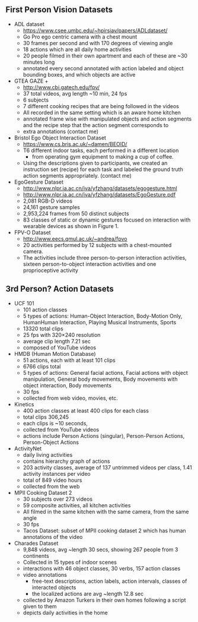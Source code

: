 First Person Vision Datasets
-----------------------------
* ADL dataset
    * https://www.csee.umbc.edu/~hpirsiav/papers/ADLdataset/
    * Go Pro ego centric camera with a chest mount
    * 30 frames per second and with 170 degrees of viewing angle
    * 18 actions which are all daily home activities 
    * 20 people filmed in their own apartment and each of these are ~30 minutes long
    * annotated every second annotated with action labeled and object bounding boxes, and which objects are active 
* GTEA GAZE +
    * http://www.cbi.gatech.edu/fpv/
    * 37 total videos, avg length ~10 min, 24 fps
    * 6 subjects
    * 7 different cooking recipes that are being followed in the videos
    * All recorded in the same setting which is an aware home kitchen
    * annotated frame wise with manipulated objects and action segments and the recipe step that the action segment corresponds to 
    * extra annotations (contact me)
* Bristol Ego Object Interaction Dataset
    * https://www.cs.bris.ac.uk/~damen/BEOID/
    * T6 different indoor tasks, each performed in a different location
        * from operating gym equipment to making a cup of coffee. 
    * Using the descriptions given to participants, we created an instruction set (recipe) for each task and labeled the ground truth action segments appropriately. (contact me)
* EgoGesture Dataset
    * http://www.nlpr.ia.ac.cn/iva/yfzhang/datasets/egogesture.html
    * http://www.nlpr.ia.ac.cn/iva/yfzhang/datasets/EgoGesture.pdf
    * 2,081 RGB-D videos
    *  24,161 gesture samples
    *  2,953,224 frames from 50 distinct subjects
    * 83 classes of static or dynamic gestures focused on interaction with wearable devices as shown in Figure 1.
* FPV-O Dataset
    * http://www.eecs.qmul.ac.uk/~andrea/fpvo
    * 20 activities performed by 12 subjects with a chest-mounted camera. 
    * The activities include three person-to-person interaction activities, sixteen person-to-object interaction activities and one proprioceptive activity

3rd Person? Action Datasets
---------------------------
* UCF 101
    * 101 action classes
    * 5 types of actions: Human-Object Interaction, Body-Motion Only, HumanHuman Interaction, Playing Musical Instruments, Sports
    * 13320 total clips
    * 25 fps with 320×240 resolution
    * average clip length 7.21 sec
    * composed of YouTube videos
* HMDB (Human Motion Database)
    * 51 actions, each with at least 101 clips
    * 6766 clips total
    * 5 types of actions: General facial actions, Facial actions with object manipulation, General body movements, Body movements with object interaction, Body movements
    * 30 fps
    * collected from web video, movies, etc. 
* Kinetics
    * 400 action classes at least 400 clips for each class
    * total clips 306,245
    * each clips is  ~10 seconds, 
    * collected from YouTube videos
    * actions include Person Actions (singular), Person-Person Actions, Person-Object Actions
* ActivityNet
    * daily living activities
    * contains hierarchy graph of actions
    * 203 activity classes, average of 137 untrimmed videos per class, 1.41 activity instances per video
    * total of 849 video hours
    * collected from the web
* MPII Cooking Dataset 2
    * 30 subjects over 273 videos
    * 59 composite activities, all kitchen activities 
    * All filmed in the same kitchen with the same camera, from the same angle
    * 30 fps
    * Tacos Dataset: subset of MPII cooking dataset 2 which has human annotations of the video
* Charades Dataset
    * 9,848 videos, avg ~length 30 secs, showing 267 people from 3 continents
    * Collected in 15 types of indoor scenes
    * interactions with 46 object classes, 30 verbs, 157 action classes
    * video annotations  
        * free-text descriptions, action labels, action intervals, classes of interacted objects
        * the localized actions are avg ~length 12.8 sec
    * collected by Amazon Turkers in their own homes following a script given to them
    * depicts daily activities in the home


    

